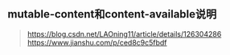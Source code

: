 ## mutable-content和content-available说明

> https://blog.csdn.net/LAOning11/article/details/126304286
> https://www.jianshu.com/p/ced8c9c5fbdf